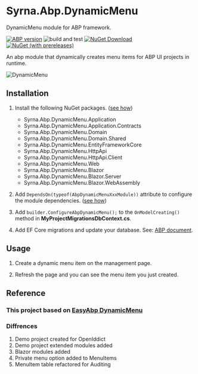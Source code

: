 # Syrna.Abp.DynamicMenu
DynamicMenu module for ABP framework.

[![ABP version](https://img.shields.io/badge/dynamic/xml?style=flat-square&color=yellow&label=abp&query=%2F%2FProject%2FPropertyGroup%2FVoloAbpPackageVersion&url=https%3A%2F%2Fraw.githubusercontent.com%2FDolunay%2FSyrna.Abp.DynamicMenu%2Fmaster%2FDirectory.Packages.props)](https://abp.io)
![build and test](https://img.shields.io/github/actions/workflow/status/dolunay/Syrna.Abp.DynamicMenu/publish.yml?branch=master&style=flat-square)
[![NuGet Download](https://img.shields.io/nuget/dt/Syrna.Abp.DynamicMenu.Application.svg?style=flat-square)](https://www.nuget.org/packages/Syrna.Abp.DynamicMenu.Application)
[![NuGet (with prereleases)](https://img.shields.io/nuget/vpre/Syrna.Abp.DynamicMenu.Application.svg?style=flat-square)](https://www.nuget.org/packages/Syrna.Abp.DynamicMenu.Application) 

An abp module that dynamically creates menu items for ABP UI projects in runtime.

![DynamicMenu](https://github.com/user-attachments/assets/96dd349c-3e29-41f5-8a45-00f6c6cb3ddb)

## Installation

1. Install the following NuGet packages. ([see how](https://github.com/Dolunay/SyrnaAbpGuide/blob/master/docs/How-To.md#add-nuget-packages))

    * Syrna.Abp.DynamicMenu.Application
    * Syrna.Abp.DynamicMenu.Application.Contracts
    * Syrna.Abp.DynamicMenu.Domain
    * Syrna.Abp.DynamicMenu.Domain.Shared
    * Syrna.Abp.DynamicMenu.EntityFrameworkCore
    * Syrna.Abp.DynamicMenu.HttpApi
    * Syrna.Abp.DynamicMenu.HttpApi.Client
    * Syrna.Abp.DynamicMenu.Web
    * Syrna.Abp.DynamicMenu.Blazor
    * Syrna.Abp.DynamicMenu.Blazor.Server
    * Syrna.Abp.DynamicMenu.Blazor.WebAssembly

1. Add `DependsOn(typeof(AbpDynamicMenuXxxModule))` attribute to configure the module dependencies. ([see how](https://github.com/Dolunay/SyrnaAbpGuide/blob/master/docs/How-To.md#add-module-dependencies))

1. Add `builder.ConfigureAbpDynamicMenu();` to the `OnModelCreating()` method in **MyProjectMigrationsDbContext.cs**.

1. Add EF Core migrations and update your database. See: [ABP document](https://docs.abp.io/en/abp/latest/Tutorials/Part-1?UI=MVC&DB=EF#add-database-migration).

## Usage

1. Create a dynamic menu item on the management page.

2. Refresh the page and you can see the menu item you just created.

## Reference

### This project based on [EasyAbp DynamicMenu](https://github.com/EasyAbp/Abp.DynamicMenu)

### Diffrences

1. Demo project created for OpenIddict
2. Demo project extended modules added
2. Blazor modules added
3. Private menu option added to MenuItems
4. MenuItem table refactored for Auditing
